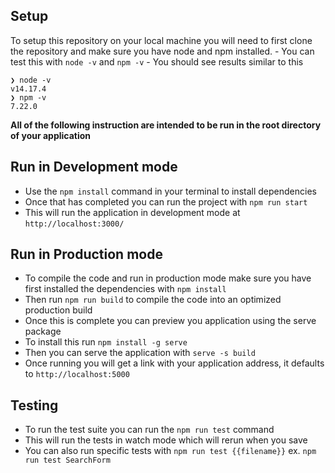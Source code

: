 ## Setup

To setup this repository on your local machine you will need to first clone the repository and make sure you have node and npm installed. - You can test this with `node -v` and `npm -v` - You should see results similar to this

```
❯ node -v
v14.17.4
❯ npm -v
7.22.0
```
**All of the following instruction are intended to be run in the root directory of your application**
## Run in Development mode

- Use the `npm install` command in your terminal to install dependencies
- Once that has completed you can run the project with `npm run start`
- This will run the application in development mode at `http://localhost:3000/`

## Run in Production mode

- To compile the code and run in production mode make sure you have first installed the dependencies with `npm install`
- Then run `npm run build` to compile the code into an optimized production build
- Once this is complete you can preview you application using the serve package
- To install this run `npm install -g serve`
- Then you can serve the application with `serve -s build`
- Once running you will get a link with your application address, it defaults to `http://localhost:5000`

## Testing
- To run the test suite you can run the `npm run test` command
- This will run the tests in watch mode which will rerun when you save
- You can also run specific tests with `npm run test {{filename}}` ex. `npm run test SearchForm`
